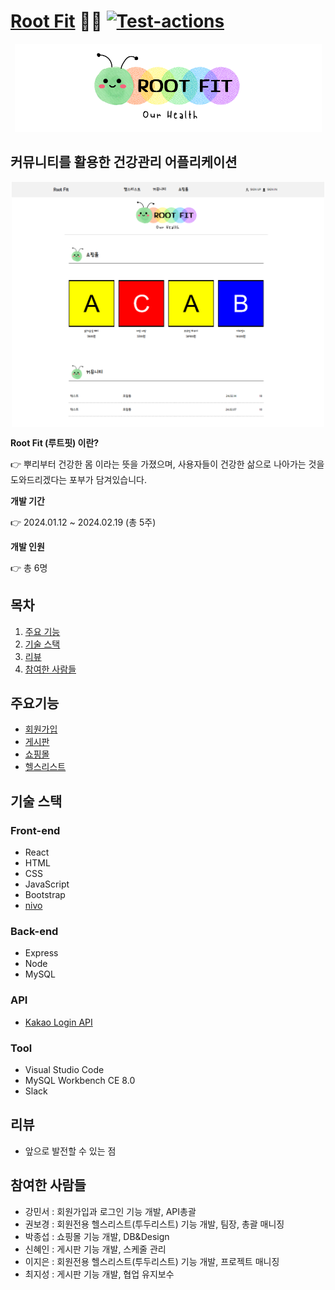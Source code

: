 # [Root Fit](https://rootfit.github.io/rootfitreact/) 🏋️‍♂️ [![Test-actions](https://github.com/rootfit/rootfitreact/actions/workflows/test-actions.yml/badge.svg)](https://github.com/rootfit/rootfitreact/actions/workflows/test-actions.yml)

<p align="center">
<img src="./스크린샷/logo.png" />
</p>

## 커뮤니티를 활용한 건강관리 어플리케이션

<div align="center">
<p style="height: 393px; width: 500px;">
<img src="./스크린샷/home_Screenshot1.png" />
</p>
</div>

**Root Fit (루트핏) 이란?**

👉 뿌리부터 건강한 몸 이라는 뜻을 가졌으며, 사용자들이 건강한 삶으로 나아가는 것을 도와드리겠다는 포부가 담겨있습니다.

**개발 기간**

👉 2024.01.12 ~ 2024.02.19 (총 5주)

**개발 인원**

👉 총 6명

## 목차

1. [주요 기능](#주요기능)
2. [기술 스택](#기술-스택)
3. [리뷰](#형상관리)
4. [참여한 사람들](#팀문화)

## 주요기능

<!-- 각 파트 wiki 링크 예정 -->

- [회원가입](#)
- [게시판](#)
- [쇼핑몰](#)
- [헬스리스트](#)

## 기술 스택

### Front-end

- React
- HTML
- CSS
- JavaScript
- Bootstrap
- [nivo](#)

### Back-end

- Express
- Node
- MySQL

### API

- [Kakao Login API](#)

### Tool

- Visual Studio Code
- MySQL Workbench CE 8.0
- Slack

## 리뷰

- 앞으로 발전할 수 있는 점

## 참여한 사람들

- 강민서 : 회원가입과 로그인 기능 개발, API총괄
- 권보경 : 회원전용 헬스리스트(투두리스트) 기능 개발, 팀장, 총괄 매니징
- 박종섭 : 쇼핑몰 기능 개발, DB&Design
- 신혜인 : 게시판 기능 개발, 스케줄 관리
- 이지은 : 회원전용 헬스리스트(투두리스트) 기능 개발, 프로젝트 매니징
- 최지성 : 게시판 기능 개발, 협업 유지보수
